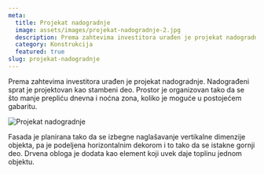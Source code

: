 ```yaml
---
meta:
  title: Projekat nadogradnje
  image: assets/images/projekat-nadogradnje-2.jpg
  description: Prema zahtevima investitora urađen je projekat nadogradnje. Nadograđeni sprat je projektovan kao stambeni deo.
  category: Konstrukcija
  featured: true
slug: projekat-nadogradnje
---
```

Prema zahtevima investitora urađen je projekat nadogradnje. Nadograđeni sprat je projektovan kao stambeni deo.
Prostor je organizovan tako da se što manje prepliću dnevna i noćna zona, koliko je moguće u postojećem gabaritu.

![Projekat nadogradnje](../assets/images/projekat-nadogradnje-2.jpg)

Fasada je planirana tako da se izbegne naglašavanje vertikalne dimenzije objekta, pa je podeljena horizontalnim dekorom i to tako da se istakne gornji deo. 
Drvena obloga je dodata kao element koji uvek daje toplinu jednom objektu.
